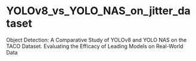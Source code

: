 # YOLOv8_vs_YOLO_NAS_on_jitter_dataset
Object Detection: A Comparative Study of YOLOv8 and YOLO NAS on the TACO Dataset. Evaluating the Efficacy of Leading Models on Real-World Data
